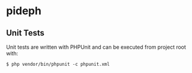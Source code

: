 # pideph

## Unit Tests

Unit tests are written with PHPUnit and can be executed from project root with:

    $ php vendor/bin/phpunit -c phpunit.xml
